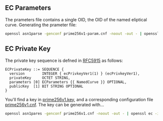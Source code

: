 ## EC Parameters

The prameters file contains a single OID, the OID of the named eliptical curve.
Generating the prameter file:

```bash
openssl asn1parse -genconf prime256v1-param.cnf -noout -out - | openssl ecparam -inform DER
```

## EC Private Key

The private key sequence is defned in [RFC5915](https://datatracker.ietf.org/doc/html/rfc5915) as follows:

```
ECPrivateKey ::= SEQUENCE {
  version        INTEGER { ecPrivkeyVer1(1) } (ecPrivkeyVer1),
  privateKey     OCTET STRING,
  parameters [0] ECParameters {{ NamedCurve }} OPTIONAL,
  publicKey  [1] BIT STRING OPTIONAL
}
```

You'll find a key in [prime256v1.key](prime256v1.key), and a corresponding configuration file
[prime256v1.cnf](prime256v1.cnf). The key can be generated with...

```bash
openssl asn1pares -genconf prime256v1.cnf -noout -out - | openssl ec -inform DER
```
